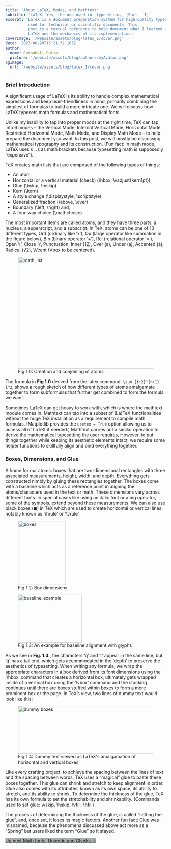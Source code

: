 ```yaml
---
title: 'About LaTeX, Modes, and Mathtext'
subtitle: 'LaTeX: Yes, the one used in _typesetting_ [Part - I]'
excerpt: 'LaTeX is a document preparation system for high-quality typesetting.
          used for technical or scientific documents. This
          post is a textual reference to help document what I learned about
          LaTeX and the mechanics of its implementation.'
coverImage: '/website/assets/blog/latex_1/cover.png'
date: '2023-08-20T15:21:32.163Z'
author:
  name: Ratnabali Dutta
  picture: '/website/assets/blog/authors/myAvatar.png'
ogImage:
  url: '/website/assets/blog/latex_1/cover.png'
---
```


### Brief Introduction

A significant usage of LaTeX is its ability to handle complex mathematical
expressions and keep user-friendliness in mind, primarily combining the
simplest of formulas to build a more intricate one. We will discuss how
LaTeX typesets math formulas and mathematical fonts. 

Unlike my inability to tap into proper moods at the right time, TeX can tap
into 6 modes – the Vertical Mode, Internal Vertical Mode, Horizontal Mode,
Restricted Horizontal Mode, Math Mode, and Display Math Mode – to help prepare
the document you want.
In this post, we will mostly be discussing mathematical typography and
its construction. (Fun fact: in math mode, LaTeX uses `$..$` as math brackets
because typesetting math is supposedly “expensive”).

TeX creates math lists that are composed of the following types of things:

* An atom 
* Horizontal or a vertical material (check) (\hbox, \vadjust{kern1pt})
* Glue (\hskip, \mskip)
* Kern (\kern)
* A style change (\displaystyle, \scriptstyle)
* Generalized fraction (\above, \over)
* Boundary (\left, \right) and,
* A four-way choice (\mathchoice)

The most important items are called atoms, and they have three parts:
a nucleus, a superscript, and a subscript. In TeX, atoms can be one of 13
different types, Ord (ordinary like ‘x’), Op (large operator like summation
in the figure below), Bin (binary operator ‘+’), Rel (relational operator ‘=’),
Open ‘(’, Close ‘)’, Punctuation, Inner (12), Over (a), Under (a), Accented (à),
Radical (√2), \Vcent (Vbox to be centered).

<figure class="d-flex align-items-center justify-content-center flex-column w-100"> 
  <img class="img-fluid" src="/website/assets/blog/latex_1/math_list.png" width="600" height="350" alt="math_list"/>
  <figcaption class="text-center figure-caption">Fig 1.0: Creation and conjoining of atoms</figcaption>
</figure>

The formula in <span style="font-weight: bold">Fig 1.0</span> derived from
the latex command: `\sum_{i+2}^{n+1} i^2`, shows a rough sketch of how
different types of atoms amalgamate together to form subformulas that
further get combined to form the formula we want. 

Sometimes LaTeX can get heavy to work with, which is where the mathtext module
comes in. Mathtext can tap into a subset of (La)TeX functionalities without the
huge TeX installation as a requirement to compile math formulas. (Matplotlib
provides the `usetex = True` option allowing us to access all of LaTeX if
needed.)  Mathtext carries out a similar operation to derive the mathematical
typesetting the user requires, However, to put things together while keeping its
aesthetic elements intact, we require some helper functions to skillfully align
and bind everything together.

### **Boxes, Dimensions, and Glue** 

<div class="d-flex">
  <p>
   A home for our atoms: boxes that are two-dimensional rectangles with three
   associated measurements, height, width, and depth. Everything gets
   constructed nimbly by gluing these rectangles together. The boxes come
   with a baseline which acts as a reference point in aligning the
   atoms/characters used in the text or math. These dimensions vary across
   different fonts. In special cases like using an italic font or a big operator,
   some of the symbols, extend beyond these measurements. We can also use
   black boxes (◼) in TeX which are used to create horizontal or vertical
   lines, notably known as ‘\hrule’ or ‘\vrule’.
  </p>
  <figure class="d-flex justify-content-center align-items-center flex-column w-100"> 
    <img class="p-0 m-0 img-fluid" src="/website/assets/blog/latex_1/baseline.png" width="150" height="200" alt="boxes"/>
    <figcaption class="text-center figure-caption">Fig 1.2: Box dimensions</figcaption>
  <figure>
</div>

<div class="d-flex mb-2 align-items-center">
  <figure>
    <img src="/website/assets/blog/latex_1/baseline_eg.png" width="200" height="150" alt="baseline_example"/>
    <figcaption class="text-center figure-caption">Fig 1.3: An example for baseline alignment with glyphs</figcaption>
  </figure>
  <p class="ms-2">
   As we see in <span style="font-weight: bold">Fig. 1.3.</span>, the characters
   ‘q’ and ‘t’ appear in the same line, but ‘q’ has a tail end, which gets
   accommodated in the ‘depth’ to preserve the aesthetics of typesetting.
   When writing any formula, we wrap the appropriate characters in a box derived
   from its font dimensions using the ‘\hbox’ command that creates a horizontal box,
   ultimately gets wrapped inside of a vertical box using the ‘\vbox’ command and
   the stacking continues until there are boxes stuffed within boxes to form a more
   prominent box or the page. In TeX’s view, two lines of dummy text would look like this:
  </p>
</div>


<figure class="d-flex justify-content-center align-items-center flex-column w-100"> 
  <img className="img-fluid" src="/website/assets/blog/latex_1/boxes.png" width="450" height="150" alt="dummy boxes"/>
  <figcaption class="text-center figure-caption">Fig 1.4: Dummy text viewed as LaTeX's amalgamation of horizontal and vertical boxes</figcaption>
</figure>

Like every crafting project, to achieve the spacing between the lines of text
and the spacing between words, TeX uses a “magical” glue to paste these boxes
together. This glue can shrink and stretch to keep alignment in order. Glue also
comes with its attributes, known as its own space, its ability to stretch, and
its ability to shrink. To determine the thickness of the glue, TeX has its own
formula to set the stretchability and shrinkability.
(Commands used to set glue: \vskip, \hskip, \vfill, \hfill)

The process of determining the thickness of the glue, is called “setting the glue”,
and, once set, it loses its magic factors. Another fun fact: Glue was misnamed,
because the phenomena discussed above act more as a “Spring” but users liked
the term “Glue” so it stayed.

<div class="d-flex justify-content-end">
  <a
    style="background: #ACAFAE;"
    href="website/posts/latex_2"
    class="w-25 rounded shadow p-2">
    Up next
    Math fonts, Unicode
    and Glyphs <span>&rarr;</span>
  </a>
</div>
